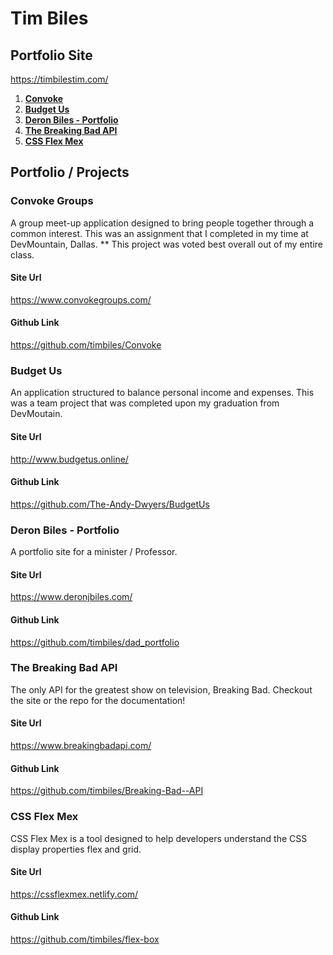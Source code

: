 # Tim Biles
## Portfolio Site

https://timbilestim.com/

1. **[Convoke](#Convoke-Groups)**
2. **[Budget Us](#Budget-Us)**
3. **[Deron Biles - Portfolio](#Deron-Biles---Portfolio)**
4. **[The Breaking Bad API](#The-Breaking-Bad-API)**
5. **[CSS Flex Mex](#CSS-Flex-Mex)**

## Portfolio / Projects

### Convoke Groups
A group meet-up application designed to bring people together through a common interest. This was an assignment that I completed in my time at DevMountain, Dallas. ** This project was voted best overall out of my entire class.

#### Site Url
https://www.convokegroups.com/

#### Github Link
https://github.com/timbiles/Convoke

### Budget Us
An application structured to balance personal income and expenses. This was a team project that was completed upon my graduation from DevMoutain.

#### Site Url
http://www.budgetus.online/

#### Github Link
https://github.com/The-Andy-Dwyers/BudgetUs

### Deron Biles - Portfolio
A portfolio site for a minister / Professor.

#### Site Url
https://www.deronjbiles.com/

#### Github Link
https://github.com/timbiles/dad_portfolio

### The Breaking Bad API
The only API for the greatest show on television, Breaking Bad. Checkout the site or the repo for the documentation!

#### Site Url
https://www.breakingbadapi.com/

#### Github Link
https://github.com/timbiles/Breaking-Bad--API

### CSS Flex Mex
CSS Flex Mex is a tool designed to help developers understand the CSS display properties flex and grid.

#### Site Url
https://cssflexmex.netlify.com/

#### Github Link
https://github.com/timbiles/flex-box